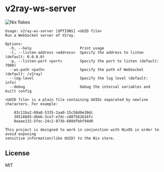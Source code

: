 # v2ray-ws-server

![Nix flakes](https://img.shields.io/badge/Nix%20flakes-5277C3?logo=nixos&logoColor=white&style=flat-square)

```console
Usage: v2ray-ws-server [OPTIONS] <UUID file>
Run a WebSocket server of V2ray.

Options:
  -h, --help                      Print usage
  -l, --listen-address <address>  Specify the address to listen (default: 0.0.0.0)
  -p, --listen-port <port>        Specify the port to listen (default: 7000)
  --ws-path <path>                Specify the path of WebSocket (default: /v2ray)
  --log-level                     Specify the log level (default: info)
  --debug                         Debug the interval variables and built config

<UUID file> is a plain file containing UUIDs separated by newline characters. For example:

    83c11ba2-09a8-5335-2aa0-15c58d0e30dc
    395188d5-dbbb-3ce7-e7dc-c887562616fc
    0aaae132-5fec-24c2-873b-688dfbbf94d0

This project is designed to work in conjunction with NixOS in order to avoid exposing
sensitive information(like UUID) to the Nix store.
```

## License

MIT

